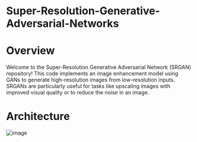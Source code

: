# Super-Resolution-Generative-Adversarial-Networks
# Overview
Welcome to the Super-Resolution Generative Adversarial Network (SRGAN) repository! This code implements an image enhancement model using GANs to generate high-resolution images from low-resolution inputs. SRGANs are particularly useful for tasks like upscaling images with improved visual quality or to reduce the noise in an image.
# Architecture
![image](https://github.com/sanskruti-raut/Super-Resolution-Generative-Adversarial-Networks/assets/56341170/7c049db5-5811-45c5-ac25-d86d60c46244)


